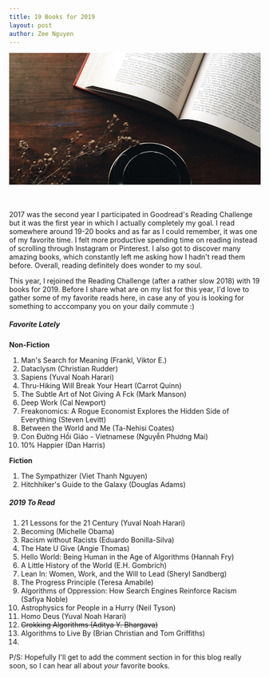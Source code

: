 ```yaml
---
title: 19 Books for 2019
layout: post
author: Zee Nguyen
---
```


![Coffee and Books](/assets/aga-putra-125108-unsplash.jpg)

<br>
<br>
2017 was the second year I participated in Goodread's Reading Challenge but it was the first year in which I actually completely my goal. I read somewhere around 19-20 books and as far as I could remember, it was one of my favorite time. I felt more productive spending time on reading instead of scrolling through Instagram or Pinterest. I also got to discover many amazing books, which constantly left me asking how I hadn't read them before. Overall, reading definitely does wonder to my soul.

This year, I rejoined the Reading Challenge (after a rather slow 2018) with 19 books for 2019. Before I share what are on my list for this year, I'd love to gather some of my favorite reads here, in case any of you is looking for something to acccompany you on your daily commute :)

##### Favorite Lately

**Non-Fiction**
1. Man's Search for Meaning (Frankl, Viktor E.)
2. Dataclysm (Christian Rudder)
3. Sapiens (Yuval Noah Harari)
4. Thru-Hiking Will Break Your Heart (Carrot Quinn)
5. The Subtle Art of Not Giving A Fck (Mark Manson)
6. Deep Work (Cal Newport)
7. Freakonomics: A Rogue Economist Explores the Hidden Side of Everything (Steven Levitt)
8. Between the World and Me (Ta-Nehisi Coates)
9. Con Đường Hồi Giáo - Vietnamese (Nguyễn Phương Mai)
10. 10% Happier (Dan Harris)

**Fiction**
1. The Sympathizer (Viet Thanh Nguyen)
2. Hitchhiker's Guide to the Galaxy (Douglas Adams)


##### 2019 To Read
1. 21 Lessons for the 21 Century (Yuval Noah Harari)
2. Becoming (Michelle Obama)
3. Racism without Racists (Eduardo Bonilla-Silva)
4. The Hate U Give (Angie Thomas)
5. Hello World: Being Human in the Age of Algorithms (Hannah Fry)
6. A Little History of the World (E.H. Gombrich)
7. Lean In: Women, Work, and the Will to Lead (Sheryl Sandberg)
8. The Progress Principle (Teresa Amabile)
9. Algorithms of Oppression: How Search Engines Reinforce Racism (Safiya Noble)
10. Astrophysics for People in a Hurry (Neil Tyson)
11. Homo Deus (Yuval Noah Harari)
12. ~~Grokking Algorithms (Aditya Y. Bhargava)~~
13. Algorithms to Live By (Brian Christian and Tom Griffiths)
14. 


P/S: Hopefully I'll get to add the comment section in for this blog really soon, so I can hear all about _your_ favorite books.